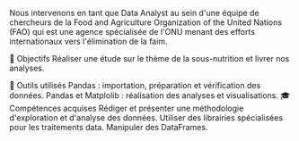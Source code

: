 Nous intervenons en tant que Data Analyst au sein d'une équipe de chercheurs de la Food and Agriculture Organization of the United Nations (FAO) qui est une agence spécialisée de l'ONU menant des efforts internationaux vers l'élimination de la faim.

🎯 Objectifs
Réaliser une étude sur le thème de la sous-nutrition et livrer nos analyses.

🔧 Outils utilisés
Pandas : importation, préparation et vérification des données.
Pandas et Matplolib : réalisation des analyses et visualisations.
🎓 Compétences acquises
Rédiger et présenter une méthodologie d'exploration et d'analyse des données.
Utiliser des librairies spécialisées pour les traitements data.
Manipuler des DataFrames.
